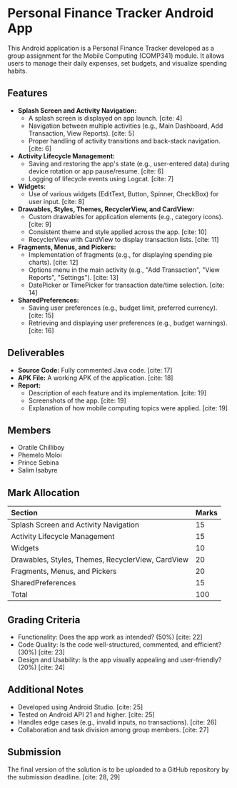 # Personal Finance Tracker Android App

This Android application is a Personal Finance Tracker developed as a group assignment for the Mobile Computing (COMP341) module. It allows users to manage their daily expenses, set budgets, and visualize spending habits.

## Features

* **Splash Screen and Activity Navigation:**
    * A splash screen is displayed on app launch. [cite: 4]
    * Navigation between multiple activities (e.g., Main Dashboard, Add Transaction, View Reports). [cite: 5]
    * Proper handling of activity transitions and back-stack navigation. [cite: 6]
* **Activity Lifecycle Management:**
    * Saving and restoring the app's state (e.g., user-entered data) during device rotation or app pause/resume. [cite: 6]
    * Logging of lifecycle events using Logcat. [cite: 7]
* **Widgets:**
    * Use of various widgets (EditText, Button, Spinner, CheckBox) for user input. [cite: 8]
* **Drawables, Styles, Themes, RecyclerView, and CardView:**
    * Custom drawables for application elements (e.g., category icons). [cite: 9]
    * Consistent theme and style applied across the app. [cite: 10]
    * RecyclerView with CardView to display transaction lists. [cite: 11]
* **Fragments, Menus, and Pickers:**
    * Implementation of fragments (e.g., for displaying spending pie charts). [cite: 12]
    * Options menu in the main activity (e.g., "Add Transaction", "View Reports", "Settings"). [cite: 13]
    * DatePicker or TimePicker for transaction date/time selection. [cite: 14]
* **SharedPreferences:**
    * Saving user preferences (e.g., budget limit, preferred currency). [cite: 15]
    * Retrieving and displaying user preferences (e.g., budget warnings). [cite: 16]

## Deliverables

* **Source Code:** Fully commented Java code. [cite: 17]
* **APK File:** A working APK of the application. [cite: 18]
* **Report:**
    * Description of each feature and its implementation. [cite: 19]
    * Screenshots of the app. [cite: 19]
    * Explanation of how mobile computing topics were applied. [cite: 19]

## Members
* Oratile Chilliboy
* Phemelo Moloi
* Prince Sebina
* Salim Isabyre
## Mark Allocation

| Section                                            | Marks |
| :------------------------------------------------- | :---- |
| Splash Screen and Activity Navigation            | 15    |
| Activity Lifecycle Management                    | 15    |
| Widgets                                            | 10    |
| Drawables, Styles, Themes, RecyclerView, CardView | 20    |
| Fragments, Menus, and Pickers                      | 20    |
| SharedPreferences                                  | 15    |
| Total                                              | 100   | [cite: 21]

## Grading Criteria

* Functionality: Does the app work as intended? (50%) [cite: 22]
* Code Quality: Is the code well-structured, commented, and efficient? (30%) [cite: 23]
* Design and Usability: Is the app visually appealing and user-friendly? (20%) [cite: 24]

## Additional Notes

* Developed using Android Studio. [cite: 25]
* Tested on Android API 21 and higher. [cite: 25]
* Handles edge cases (e.g., invalid inputs, no transactions). [cite: 26]
* Collaboration and task division among group members. [cite: 27]

## Submission

The final version of the solution is to be uploaded to a GitHub repository by the submission deadline. [cite: 28, 29]
